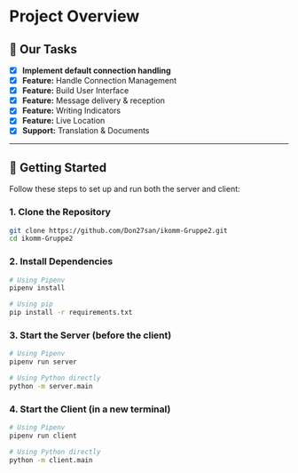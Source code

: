 # Project Overview

## 🚀 Our Tasks

- [x] **Implement default connection handling**
- [x] **Feature:** Handle Connection Management
- [x] **Feature:** Build User Interface
- [x] **Feature:** Message delivery & reception
- [x] **Feature:** Writing Indicators
- [x] **Feature:** Live Location
- [x] **Support:** Translation & Documents

---

## 📝 Getting Started

Follow these steps to set up and run both the server and client:

### 1. Clone the Repository
```bash
git clone https://github.com/Don27san/ikomm-Gruppe2.git
cd ikomm-Gruppe2
```

### 2. Install Dependencies

```bash
# Using Pipenv
pipenv install

# Using pip
pip install -r requirements.txt
```

### 3. Start the Server (before the client)

```bash
# Using Pipenv
pipenv run server

# Using Python directly
python -m server.main
```

### 4. Start the Client (in a new terminal)

```bash
# Using Pipenv
pipenv run client

# Using Python directly
python -m client.main
```

